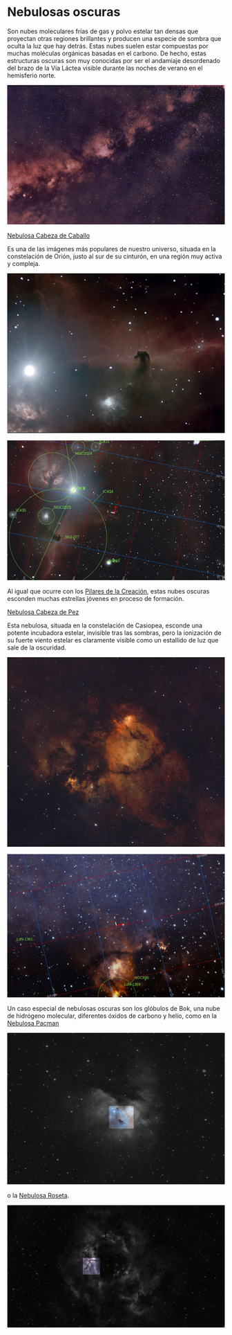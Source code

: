 # Nebulosas oscuras

Son nubes moleculares frías de gas y polvo estelar tan densas que proyectan otras regiones brillantes y producen una especie de sombra que oculta la luz que hay detrás. Estas nubes suelen estar compuestas por muchas moléculas orgánicas basadas en el carbono. De hecho, estas estructuras oscuras son muy conocidas por ser el andamiaje desordenado del brazo de la Vía Láctea visible durante las noches de verano en el hemisferio norte.
 
![](./Pics/Milky.jpg)

[Nebulosa Cabeza de Caballo](./Horse_Head_Nebula.md)

Es una de las imágenes más populares de nuestro universo, situada en la constelación de Orión, justo al sur de su cinturón, en una región muy activa y compleja.

![](./Pics/HorseHead2.jpg)

![](../Imaging/HD/Horse_Head_Nebula_Annotated.jpg)

Al igual que ocurre con los [Pilares de la Creación](https://en.wikipedia.org/wiki/Pillars_of_Creation), estas nubes oscuras esconden muchas estrellas jóvenes en proceso de formación.

[Nebulosa Cabeza de Pez](./Fish_Head_Nebula.md)

Esta nebulosa, situada en la constelación de Casiopea, esconde una potente incubadora estelar, invisible tras las sombras, pero la ionización de su fuerte viento estelar es claramente visible como un estallido de luz que sale de la oscuridad.

![](./Pics/Fishhead.jpg)

![](../Imaging/HD/Fish_Head_Nebula_Annotated.jpg)


Un caso especial de nebulosas oscuras son los glóbulos de Bok, una nube de hidrógeno molecular, diferentes óxidos de carbono y helio, como en la [Nebulosa Pacman](./Pacman_Nebula.md)

![](./Pics/Bok1.jpg)

o la [Nebulosa Roseta](./Rosette_Nebula.md).

![](./Pics/Bok2.jpg)
